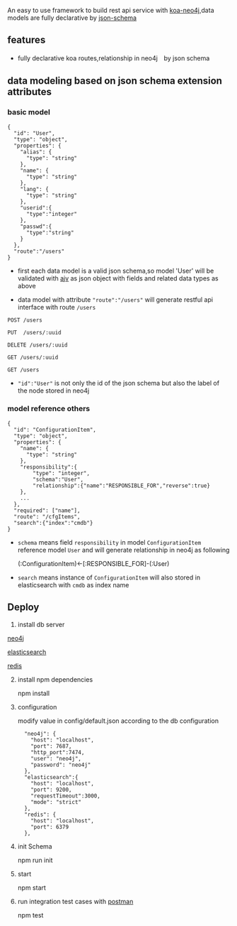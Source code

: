 An easy to use framework to build rest api service with [koa-neo4j](https://github.com/assister-ai/koa-neo4j-starter-kit),data models are fully declarative by [json-schema](http://json-schema.org/)

## features

* fully declarative koa routes,relationship in neo4j　by json schema

## data modeling based on json schema extension attributes

### basic model

```
{
  "id": "User",
  "type": "object",
  "properties": {
    "alias": {
      "type": "string"
    },
    "name": {
      "type": "string"
    },
    "lang": {
      "type": "string"
    },
    "userid":{
      "type":"integer"
    },
    "passwd":{
      "type":"string"
    }
  },
  "route":"/users"
}
```

* first each data model is a valid json schema,so model 'User' will be validated with [ajv](https://github.com/epoberezkin/ajv) as json object with fields and related data types as above

* data model with attribute `"route":"/users"`  will generate restful api interface with route `/users`

```
POST /users

PUT  /users/:uuid

DELETE /users/:uuid

GET /users/:uuid

GET /users
```

* `"id":"User"` is not only the id of the json schema but also the label of the node stored in neo4j

### model reference others

```
{
  "id": "ConfigurationItem",
  "type": "object",
  "properties": {
    "name": {
      "type": "string"
    },
    "responsibility":{
        "type": "integer",
        "schema":"User",
        "relationship":{"name":"RESPONSIBLE_FOR","reverse":true}
    },
    ...
  },
  "required": ["name"],
  "route": "/cfgItems",
  "search":{"index":"cmdb"}
}
```

* `schema` means field `responsibility` in model `ConfigurationItem` reference model `User` and will generate relationship in neo4j as following

    (:ConfigurationItem)<-[:RESPONSIBLE_FOR]-(:User)

* `search` means instance of `ConfigurationItem` will also stored in elasticsearch with `cmdb` as index name

## Deploy

1. install db server

 [neo4j](http://neo4j.com/docs/operations-manual/current/installation/)

 [elasticsearch](https://www.elastic.co/guide/en/elasticsearch/reference/master/_installation.html)

 [redis](https://redis.io/topics/quickstart)

2. install npm dependencies

    npm install

3. configuration

    modify value in config/default.json according to the db configuration

    ```
      "neo4j": {
        "host": "localhost",
        "port": 7687,
        "http_port":7474,
        "user": "neo4j",
        "password": "neo4j"
      },
      "elasticsearch":{
        "host": "localhost",
        "port": 9200,
        "requestTimeout":3000,
        "mode": "strict"
      },
      "redis": {
        "host": "localhost",
        "port": 6379
      },
    ```


4. init Schema

    npm run init

5. start

    npm start
    

6. run integration test cases with [postman](https://www.getpostman.com/docs/)

    npm test

